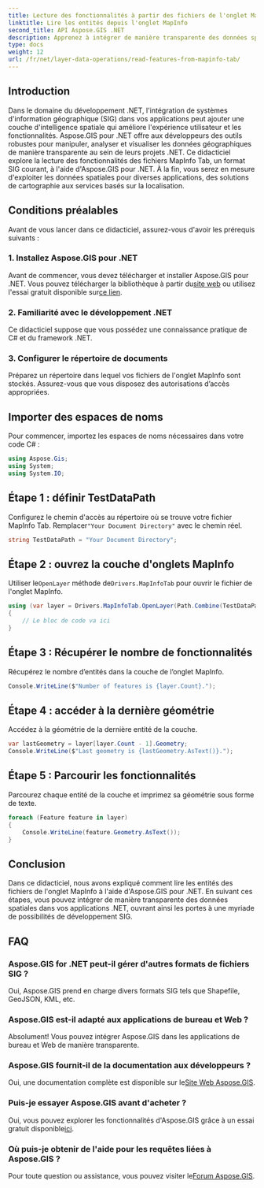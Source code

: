 ```yaml
---
title: Lecture des fonctionnalités à partir des fichiers de l'onglet MapInfo dans Aspose.GIS
linktitle: Lire les entités depuis l'onglet MapInfo
second_title: API Aspose.GIS .NET
description: Apprenez à intégrer de manière transparente des données spatiales dans vos applications .NET avec Aspose.GIS, vous permettant ainsi de lire sans effort les fonctionnalités des fichiers de l'onglet MapInfo.
type: docs
weight: 12
url: /fr/net/layer-data-operations/read-features-from-mapinfo-tab/
---
```

## Introduction
Dans le domaine du développement .NET, l'intégration de systèmes d'information géographique (SIG) dans vos applications peut ajouter une couche d'intelligence spatiale qui améliore l'expérience utilisateur et les fonctionnalités. Aspose.GIS pour .NET offre aux développeurs des outils robustes pour manipuler, analyser et visualiser les données géographiques de manière transparente au sein de leurs projets .NET. Ce didacticiel explore la lecture des fonctionnalités des fichiers MapInfo Tab, un format SIG courant, à l'aide d'Aspose.GIS pour .NET. À la fin, vous serez en mesure d'exploiter les données spatiales pour diverses applications, des solutions de cartographie aux services basés sur la localisation.
## Conditions préalables
Avant de vous lancer dans ce didacticiel, assurez-vous d'avoir les prérequis suivants :
### 1. Installez Aspose.GIS pour .NET
 Avant de commencer, vous devez télécharger et installer Aspose.GIS pour .NET. Vous pouvez télécharger la bibliothèque à partir du[site web](https://releases.aspose.com/gis/net/) ou utilisez l'essai gratuit disponible sur[ce lien](https://releases.aspose.com/).
### 2. Familiarité avec le développement .NET
Ce didacticiel suppose que vous possédez une connaissance pratique de C# et du framework .NET.
### 3. Configurer le répertoire de documents
Préparez un répertoire dans lequel vos fichiers de l'onglet MapInfo sont stockés. Assurez-vous que vous disposez des autorisations d’accès appropriées.

## Importer des espaces de noms
Pour commencer, importez les espaces de noms nécessaires dans votre code C# :
```csharp
using Aspose.Gis;
using System;
using System.IO;
```

## Étape 1 : définir TestDataPath
 Configurez le chemin d'accès au répertoire où se trouve votre fichier MapInfo Tab. Remplacer`"Your Document Directory"` avec le chemin réel.
```csharp
string TestDataPath = "Your Document Directory";
```
## Étape 2 : ouvrez la couche d'onglets MapInfo
 Utiliser le`OpenLayer` méthode de`Drivers.MapInfoTab` pour ouvrir le fichier de l'onglet MapInfo.
```csharp
using (var layer = Drivers.MapInfoTab.OpenLayer(Path.Combine(TestDataPath, "data.tab")))
{
    // Le bloc de code va ici
}
```
## Étape 3 : Récupérer le nombre de fonctionnalités
Récupérez le nombre d’entités dans la couche de l’onglet MapInfo.
```csharp
Console.WriteLine($"Number of features is {layer.Count}.");
```
## Étape 4 : accéder à la dernière géométrie
Accédez à la géométrie de la dernière entité de la couche.
```csharp
var lastGeometry = layer[layer.Count - 1].Geometry;
Console.WriteLine($"Last geometry is {lastGeometry.AsText()}.");
```
## Étape 5 : Parcourir les fonctionnalités
Parcourez chaque entité de la couche et imprimez sa géométrie sous forme de texte.
```csharp
foreach (Feature feature in layer)
{
    Console.WriteLine(feature.Geometry.AsText());
}
```

## Conclusion
Dans ce didacticiel, nous avons expliqué comment lire les entités des fichiers de l'onglet MapInfo à l'aide d'Aspose.GIS pour .NET. En suivant ces étapes, vous pouvez intégrer de manière transparente des données spatiales dans vos applications .NET, ouvrant ainsi les portes à une myriade de possibilités de développement SIG.
## FAQ
### Aspose.GIS for .NET peut-il gérer d'autres formats de fichiers SIG ?
Oui, Aspose.GIS prend en charge divers formats SIG tels que Shapefile, GeoJSON, KML, etc.
### Aspose.GIS est-il adapté aux applications de bureau et Web ?
Absolument! Vous pouvez intégrer Aspose.GIS dans les applications de bureau et Web de manière transparente.
### Aspose.GIS fournit-il de la documentation aux développeurs ?
 Oui, une documentation complète est disponible sur le[Site Web Aspose.GIS](https://reference.aspose.com/gis/net/).
### Puis-je essayer Aspose.GIS avant d'acheter ?
 Oui, vous pouvez explorer les fonctionnalités d'Aspose.GIS grâce à un essai gratuit disponible[ici](https://releases.aspose.com/).
### Où puis-je obtenir de l'aide pour les requêtes liées à Aspose.GIS ?
 Pour toute question ou assistance, vous pouvez visiter le[Forum Aspose.GIS](https://forum.aspose.com/c/gis/33).